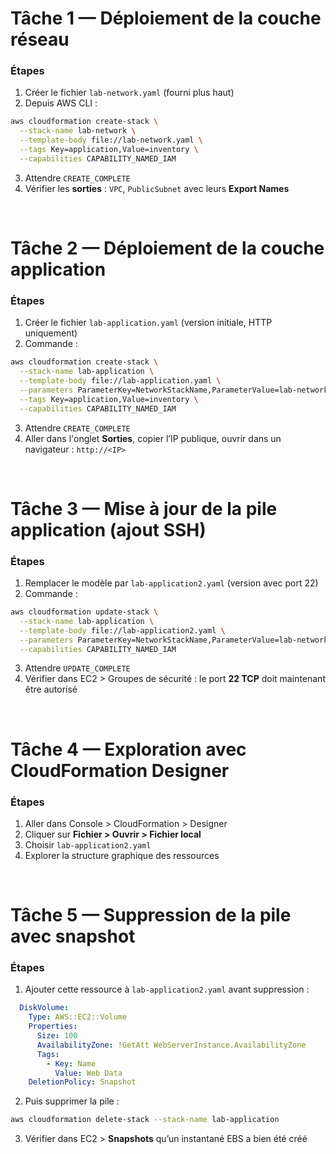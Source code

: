 
# **Tâche 1 — Déploiement de la couche réseau**

###  Étapes

1. Créer le fichier `lab-network.yaml` (fourni plus haut)
2. Depuis AWS CLI :

```bash
aws cloudformation create-stack \
  --stack-name lab-network \
  --template-body file://lab-network.yaml \
  --tags Key=application,Value=inventory \
  --capabilities CAPABILITY_NAMED_IAM
```

3. Attendre `CREATE_COMPLETE`
4. Vérifier les **sorties** : `VPC`, `PublicSubnet` avec leurs **Export Names**

<br/>

# **Tâche 2 — Déploiement de la couche application**

###  Étapes

1. Créer le fichier `lab-application.yaml` (version initiale, HTTP uniquement)
2. Commande :

```bash
aws cloudformation create-stack \
  --stack-name lab-application \
  --template-body file://lab-application.yaml \
  --parameters ParameterKey=NetworkStackName,ParameterValue=lab-network \
  --tags Key=application,Value=inventory \
  --capabilities CAPABILITY_NAMED_IAM
```

3. Attendre `CREATE_COMPLETE`
4. Aller dans l'onglet **Sorties**, copier l’IP publique, ouvrir dans un navigateur : `http://<IP>`

<br/>

# **Tâche 3 — Mise à jour de la pile application (ajout SSH)**

###  Étapes

1. Remplacer le modèle par `lab-application2.yaml` (version avec port 22)
2. Commande :

```bash
aws cloudformation update-stack \
  --stack-name lab-application \
  --template-body file://lab-application2.yaml \
  --parameters ParameterKey=NetworkStackName,ParameterValue=lab-network \
  --capabilities CAPABILITY_NAMED_IAM
```

3. Attendre `UPDATE_COMPLETE`
4. Vérifier dans EC2 > Groupes de sécurité : le port **22 TCP** doit maintenant être autorisé

<br/>

# **Tâche 4 — Exploration avec CloudFormation Designer**

### Étapes

1. Aller dans Console > CloudFormation > Designer
2. Cliquer sur **Fichier > Ouvrir > Fichier local**
3. Choisir `lab-application2.yaml`
4. Explorer la structure graphique des ressources

<br/>

# **Tâche 5 — Suppression de la pile avec snapshot**

###  Étapes

1. Ajouter cette ressource à `lab-application2.yaml` avant suppression :

```yaml
  DiskVolume:
    Type: AWS::EC2::Volume
    Properties:
      Size: 100
      AvailabilityZone: !GetAtt WebServerInstance.AvailabilityZone
      Tags:
        - Key: Name
          Value: Web Data
    DeletionPolicy: Snapshot
```

2. Puis supprimer la pile :

```bash
aws cloudformation delete-stack --stack-name lab-application
```

3. Vérifier dans EC2 > **Snapshots** qu’un instantané EBS a bien été créé


